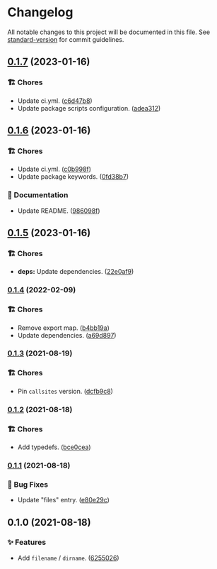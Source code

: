 # Changelog

All notable changes to this project will be documented in this file. See [standard-version](https://github.com/conventional-changelog/standard-version) for commit guidelines.

## [0.1.7](https://github.com/darkobits/fd-name/compare/v0.1.6...v0.1.7) (2023-01-16)


### 🏗 Chores

* Update ci.yml. ([c6d47b8](https://github.com/darkobits/fd-name/commit/c6d47b8c4c995f01c04a4b576eb43421c9ae99bd))
* Update package scripts configuration. ([adea312](https://github.com/darkobits/fd-name/commit/adea312e383ccdd97b5e36e4d1be4981725d1654))

## [0.1.6](https://github.com/darkobits/fd-name/compare/v0.1.5...v0.1.6) (2023-01-16)


### 🏗 Chores

* Update ci.yml. ([c0b998f](https://github.com/darkobits/fd-name/commit/c0b998ff4ac261a8a8d02eb4c7b3349e6fd6b0ae))
* Update package keywords. ([0fd38b7](https://github.com/darkobits/fd-name/commit/0fd38b7a1557ee89cf12127b460f566b5c2e2322))


### 📖 Documentation

* Update README. ([986098f](https://github.com/darkobits/fd-name/commit/986098f1e1961027f73e58f5a7d61e644844db9b))

## [0.1.5](https://github.com/darkobits/fd-name/compare/v0.1.4...v0.1.5) (2023-01-16)


### 🏗 Chores

* **deps:** Update dependencies. ([22e0af9](https://github.com/darkobits/fd-name/commit/22e0af9da2bc2432d1bb8400930c9e8db6594257))

### [0.1.4](https://github.com/darkobits/fd-name/compare/v0.1.3...v0.1.4) (2022-02-09)


### 🏗 Chores

* Remove export map. ([b4bb19a](https://github.com/darkobits/fd-name/commit/b4bb19a76ee763e7e8973d850c8ad6a8e9c9b0aa))
* Update dependencies. ([a69d897](https://github.com/darkobits/fd-name/commit/a69d8974d6396aa1bedb25e10ef2311f67902ff6))

### [0.1.3](https://github.com/darkobits/fd-name/compare/v0.1.2...v0.1.3) (2021-08-19)


### 🏗 Chores

* Pin `callsites` version. ([dcfb9c8](https://github.com/darkobits/fd-name/commit/dcfb9c805fc503bd2022a200d9ccd5620b3a2ff4))

### [0.1.2](https://github.com/darkobits/fd-name/compare/v0.1.1...v0.1.2) (2021-08-18)


### 🏗 Chores

* Add typedefs. ([bce0cea](https://github.com/darkobits/fd-name/commit/bce0ceab9e17a1a7078c08f6ce6f789f880585a0))

### [0.1.1](https://github.com/darkobits/fd-name/compare/v0.1.0...v0.1.1) (2021-08-18)


### 🐞 Bug Fixes

* Update "files" entry. ([e80e29c](https://github.com/darkobits/fd-name/commit/e80e29c80ce014e52474c5e1fd20e0ce637a9ab7))

## 0.1.0 (2021-08-18)


### ✨ Features

* Add `filename` / `dirname`. ([6255026](https://github.com/darkobits/fd-name/commit/625502636525fb12e123867edc0dc93f9a233a5c))
